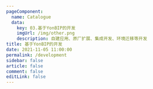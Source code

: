 ```yaml
---
pageComponent: 
  name: Catalogue
  data: 
    key: 03.基于YonBIP的开发
    imgUrl: /img/other.png
    description: 自建应用、原厂扩展、集成开发、环境迁移等开发
title: 基于YonBIP的开发
date: 2021-11-05 11:00:00
permalink: /development
sidebar: false
article: false
comment: false
editLink: false
---
```

